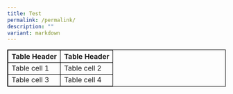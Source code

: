 ```yaml
---
title: Test
permalink: /permalink/
description: ""
variant: markdown
---
```

<table style="border:1px solid black;">
<tbody><tr>
<th style="border:1px solid black;">Table Header</th><th style="border:1px solid black;">Table Header</th>
</tr>
<tr>
<td style="border:1px solid black;">Table cell 1</td><td style="border:1px solid black;">Table cell 2</td>
</tr>
<tr>
<td style="border:1px solid black;">Table cell 3</td><td style="border:1px solid black;">Table cell 4</td>
</tr>
</tbody></table>